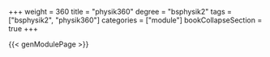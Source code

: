 +++
weight = 360
title = "physik360"
degree = "bsphysik2"
tags = ["bsphysik2", "physik360"]
categories = ["module"]
bookCollapseSection = true
+++

{{< genModulePage >}}
